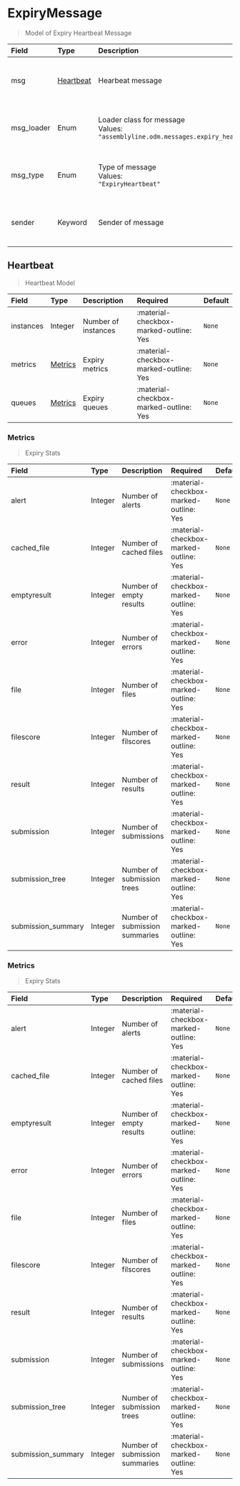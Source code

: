 [comment]: # (AUTOGENERATED MARKDOWN CONTENT. UPDATES TO ODM DOCUMENTATION SHOULD BE DONE THROUGH ASSEMBLYLINE-BASE REPO!)
# ExpiryMessage
> Model of Expiry Heartbeat Message

| Field | Type | Description | Required | Default |
| :--- | :--- | :--- | :--- | :--- |
| msg | [Heartbeat](/assemblyline4_docs/odm/messages/expiry_heartbeat/#heartbeat) | Hearbeat message | :material-checkbox-marked-outline: Yes | `None` |
| msg_loader | Enum | Loader class for message<br>Values:<br>`"assemblyline.odm.messages.expiry_heartbeat.ExpiryMessage"` | :material-checkbox-marked-outline: Yes | `assemblyline.odm.messages.expiry_heartbeat.ExpiryMessage` |
| msg_type | Enum | Type of message<br>Values:<br>`"ExpiryHeartbeat"` | :material-checkbox-marked-outline: Yes | `ExpiryHeartbeat` |
| sender | Keyword | Sender of message | :material-checkbox-marked-outline: Yes | `None` |


[comment]: # (AUTOGENERATED MARKDOWN CONTENT. UPDATES TO ODM DOCUMENTATION SHOULD BE DONE THROUGH ASSEMBLYLINE-BASE REPO!)
## Heartbeat
> Heartbeat Model

| Field | Type | Description | Required | Default |
| :--- | :--- | :--- | :--- | :--- |
| instances | Integer | Number of instances | :material-checkbox-marked-outline: Yes | `None` |
| metrics | [Metrics](/assemblyline4_docs/odm/messages/expiry_heartbeat/#metrics) | Expiry metrics | :material-checkbox-marked-outline: Yes | `None` |
| queues | [Metrics](/assemblyline4_docs/odm/messages/expiry_heartbeat/#metrics) | Expiry queues | :material-checkbox-marked-outline: Yes | `None` |


[comment]: # (AUTOGENERATED MARKDOWN CONTENT. UPDATES TO ODM DOCUMENTATION SHOULD BE DONE THROUGH ASSEMBLYLINE-BASE REPO!)
### Metrics
> Expiry Stats

| Field | Type | Description | Required | Default |
| :--- | :--- | :--- | :--- | :--- |
| alert | Integer | Number of alerts | :material-checkbox-marked-outline: Yes | `None` |
| cached_file | Integer | Number of cached files | :material-checkbox-marked-outline: Yes | `None` |
| emptyresult | Integer | Number of empty results | :material-checkbox-marked-outline: Yes | `None` |
| error | Integer | Number of errors | :material-checkbox-marked-outline: Yes | `None` |
| file | Integer | Number of files | :material-checkbox-marked-outline: Yes | `None` |
| filescore | Integer | Number of filscores | :material-checkbox-marked-outline: Yes | `None` |
| result | Integer | Number of results | :material-checkbox-marked-outline: Yes | `None` |
| submission | Integer | Number of submissions | :material-checkbox-marked-outline: Yes | `None` |
| submission_tree | Integer | Number of submission trees | :material-checkbox-marked-outline: Yes | `None` |
| submission_summary | Integer | Number of submission summaries | :material-checkbox-marked-outline: Yes | `None` |


[comment]: # (AUTOGENERATED MARKDOWN CONTENT. UPDATES TO ODM DOCUMENTATION SHOULD BE DONE THROUGH ASSEMBLYLINE-BASE REPO!)
### Metrics
> Expiry Stats

| Field | Type | Description | Required | Default |
| :--- | :--- | :--- | :--- | :--- |
| alert | Integer | Number of alerts | :material-checkbox-marked-outline: Yes | `None` |
| cached_file | Integer | Number of cached files | :material-checkbox-marked-outline: Yes | `None` |
| emptyresult | Integer | Number of empty results | :material-checkbox-marked-outline: Yes | `None` |
| error | Integer | Number of errors | :material-checkbox-marked-outline: Yes | `None` |
| file | Integer | Number of files | :material-checkbox-marked-outline: Yes | `None` |
| filescore | Integer | Number of filscores | :material-checkbox-marked-outline: Yes | `None` |
| result | Integer | Number of results | :material-checkbox-marked-outline: Yes | `None` |
| submission | Integer | Number of submissions | :material-checkbox-marked-outline: Yes | `None` |
| submission_tree | Integer | Number of submission trees | :material-checkbox-marked-outline: Yes | `None` |
| submission_summary | Integer | Number of submission summaries | :material-checkbox-marked-outline: Yes | `None` |


